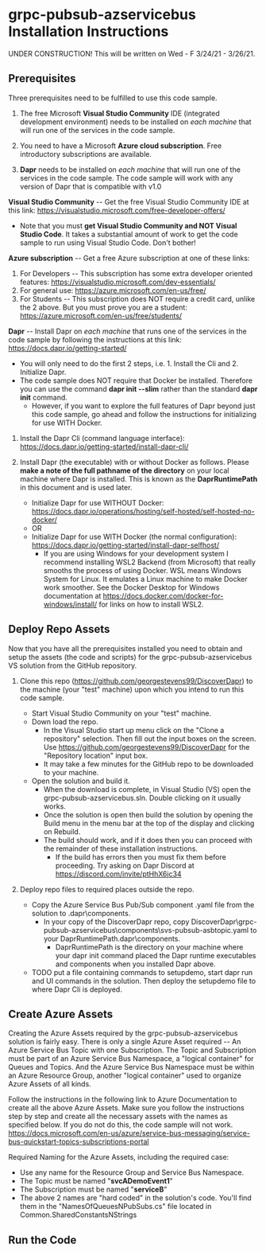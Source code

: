 # grpc-pubsub-azservicebus Installation Instructions
UNDER CONSTRUCTION! This will be written on Wed - F 3/24/21 - 3/26/21.

## Prerequisites
Three prerequisites need to be fulfilled to use this code sample.
1. The free Microsoft **Visual Studio Community** IDE (integrated development environment) needs to be installed on *each machine* that will run one of the services in the code sample.

2. You need to have a Microsoft **Azure cloud subscription**.  Free introductory subscriptions are available.

3. **Dapr** needs to be installed on *each machine* that will run one of the services in the code sample. The code sample will work with any version of Dapr that is compatible with v1.0

**Visual Studio Community** -- Get the free Visual Studio Community IDE at this link:  https://visualstudio.microsoft.com/free-developer-offers/
* Note that you must **get Visual Studio Community and NOT Visual Studio Code**.  It takes a substantial amount of work to get the code sample to run using Visual Studio Code.  Don't bother!
  
**Azure subscription** -- Get a free Azure subscription at one of these links:
1. For Developers -- This subscription has some extra developer oriented features: https://visualstudio.microsoft.com/dev-essentials/
2. For general use: https://azure.microsoft.com/en-us/free/ 
3. For Students -- This subscription does NOT require a credit card, unlike the 2 above.  But you must prove you are a student: https://azure.microsoft.com/en-us/free/students/

**Dapr** -- Install Dapr on *each machine* that runs one of the services in the code sample by following the instructions at this link: https://docs.dapr.io/getting-started/
* You will only need to do the first 2 steps, i.e. 1. Install the Cli and 2. Initialize Dapr.  
* The code sample does NOT require that Docker be installed.  Therefore you can use the command **dapr init --slim** rather than the standard **dapr init** command.  
    * However, if you want to explore the full features of Dapr beyond just this code sample, go ahead and follow the instructions for initializing for use WITH Docker.
1. Install the Dapr Cli (command language interface):  https://docs.dapr.io/getting-started/install-dapr-cli/
2. Install Dapr (the executable) with or without Docker as follows.  Please **make a note of the full pathname of the directory** on your local machine where Dapr is installed.  This is known as the **DaprRuntimePath** in this document and is used later. 

    * Initialize Dapr for use WITHOUT Docker:  https://docs.dapr.io/operations/hosting/self-hosted/self-hosted-no-docker/
    * OR
    * Initialize Dapr for use WITH Docker (the normal configuration):  https://docs.dapr.io/getting-started/install-dapr-selfhost/  
      * If you are using Windows for your development system I recommend installing WSL2 Backend (from Microsoft) that really smooths the process of using Docker.  WSL means Windows System for Linux.  It emulates a Linux machine to make Docker work smoother.  See the Docker Desktop for Windows documentation at https://docs.docker.com/docker-for-windows/install/ for links on how to install WSL2. 

## Deploy Repo Assets
Now that you have all the prerequisites installed you need to obtain and setup the assets (the code and scripts) for the grpc-pubsub-azservicebus VS solution from the GitHub repository.
1. Clone this repo (https://github.com/georgestevens99/DiscoverDapr) to the machine (your "test" machine) upon which you intend to run this code sample.
    * Start Visual Studio Community on your "test" machine.
    * Down load the repo.
      * In the Visual Studio start up menu click on the "Clone a repository" selection.  Then fill out the input boxes on the screen.  Use https://github.com/georgestevens99/DiscoverDapr for the "Repository location" input box.
      * It may take a few minutes for the GitHub repo to be downloaded to your machine.
    * Open the solution and build it.
      * When the download is complete, in Visual Studio (VS) open the grpc-pubsub-azservicebus.sln.  Double clicking on it usually works.
      * Once the solution is open then build the solution by opening the Build menu in the menu bar at the top of the display and clicking on Rebuild.
      * The build should work, and if it does then you can proceed with the remainder of these installation instructions.
        * If the build has errors then you must fix them before proceeding.  Try asking on Dapr Discord at https://discord.com/invite/ptHhX6jc34
       
2. Deploy repo files to required places outside the repo.
    * Copy the Azure Service Bus Pub/Sub component .yaml file from the solution to .dapr\components.
      * In your copy of the DiscoverDapr repo, copy DiscoverDapr\grpc-pubsub-azservicebus\components\svs-pubsub-asbtopic.yaml to your DaprRuntimePath\.dapr\components.
        * DaprRuntimePath is the directory on your machine where your dapr init command placed the Dapr runtime executables and components when you installed Dapr above. 
    * TODO put a file containing commands to setupdemo, start dapr run and UI commands in the solution.  Then deploy the setupdemo file to where Dapr Cli is deployed.  
  
## Create Azure Assets
Creating the Azure Assets required by the grpc-pubsub-azservicebus solution is fairly easy.  There is only a single Azure Asset required -- An Azure Service Bus Topic with one Subscription.  The Topic and Subscription must be part of an Azure Service Bus Namespace, a "logical container" for Queues and Topics.  And the Azure Service Bus Namespace must be within an Azure Resource Group, another "logical container" used to organize Azure Assets of all kinds.

Follow the instructions in the following link to Azure Documentation to create all the above Azure Assets.  Make sure you follow the instructions step by step and create all the necessary assets with the names as specified below.  If you do not do this, the code sample will not work. https://docs.microsoft.com/en-us/azure/service-bus-messaging/service-bus-quickstart-topics-subscriptions-portal

Required Naming for the Azure Assets, including the required case:
* Use any name for the Resource Group and Service Bus Namespace.
* The Topic must be named "**svcADemoEvent1**"
* The Subscription must be named "**serviceB**"
* The above 2 names are "hard coded" in the solution's code.  You'll find them in the "NamesOfQueuesNPubSubs.cs" file located in Common.SharedConstantsNStrings


## Run the Code


